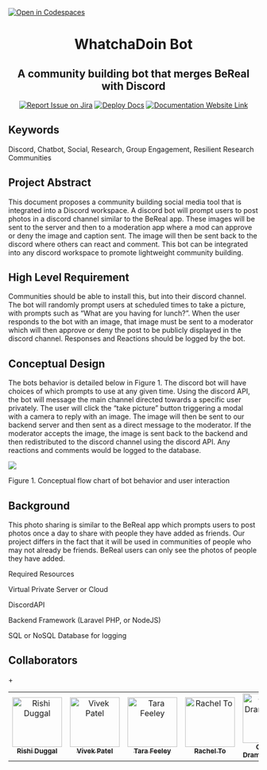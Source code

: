 [![Open in Codespaces](https://classroom.github.com/assets/launch-codespace-7f7980b617ed060a017424585567c406b6ee15c891e84e1186181d67ecf80aa0.svg)](https://classroom.github.com/open-in-codespaces?assignment_repo_id=11810429)
<div align="center">

# WhatchaDoin Bot
## A community building bot that merges BeReal with Discord
[![Report Issue on Jira](https://img.shields.io/badge/Report%20Issues-Jira-0052CC?style=flat&logo=jira-software)](https://temple-cis-projects-in-cs.atlassian.net/jira/software/c/projects/DT/issues)
[![Deploy Docs](https://github.com/ApplebaumIan/tu-cis-4398-docs-template/actions/workflows/deploy.yml/badge.svg)](https://github.com/ApplebaumIan/tu-cis-4398-docs-template/actions/workflows/deploy.yml)
[![Documentation Website Link](https://img.shields.io/badge/-Documentation%20Website-brightgreen)](https://applebaumian.github.io/tu-cis-4398-docs-template/)


</div>


## Keywords
Discord, Chatbot, Social, Research, Group Engagement, Resilient Research Communities

## Project Abstract

This document proposes a community building social media tool that is integrated into a Discord workspace. A discord bot will prompt users to post photos in a discord channel similar to the BeReal app. These images will be sent to the server and then to a moderation app where a mod can approve or deny the image and caption sent. The image will then be sent back to the discord where others can react and comment. This bot can be integrated into any discord workspace to promote lightweight community building.

## High Level Requirement

Communities should be able to install this, but into their discord channel. The bot will randomly prompt users at scheduled times to take a picture, with prompts such as “What are you having for lunch?”. When the user responds to the bot with an image, that image must be sent to a moderator which will then approve or deny the post to be publicly displayed in the discord channel. Responses and Reactions should be logged by the bot. 

## Conceptual Design

The bots behavior is detailed below in Figure 1. The discord bot will have choices of which prompts to use at any given time. Using the discord API, the bot will message the main channel directed towards a specific user privately. The user will click the “take picture” button triggering a modal with a camera to reply with an image. The image will then be sent to our backend server and then sent as a direct message to the moderator. If the moderator accepts the image, the image is sent back to the backend and then redistributed to the discord channel using the discord API. Any reactions and comments would be logged to the database. 

<img src="https://media.discordapp.net/attachments/1150951348754456610/1153014601722646698/c52816cd-0b4d-40e1-a4ed-4a51289db728.png"/>

Figure 1. Conceptual flow chart of bot behavior and user interaction

## Background

This photo sharing is similar to the BeReal app which prompts users to post photos once a day to share with people they have added as friends. Our project differs in the fact that it will be used in communities of people who may not already be friends. BeReal users can only see the photos of people they have added.

Required Resources

Virtual Private Server or Cloud

DiscordAPI

Backend Framework (Laravel PHP, or NodeJS)

SQL or NoSQL Database for logging


## Collaborators

[//]: # ( readme: collaborators -start )
<table>
<tr>
    <td align="center">
        <a href="https://github.com/RishiDuggal">
            <img src="https://avatars.githubusercontent.com/u/72986170?v=4" width="100;" alt="Rishi Duggal"/>
            <br />
            <sub><b>Rishi Duggal</b></sub>
        </a>
    </td>
        <td align="center">
        <a href="https://github.com/vivekpatell3">
            <img src="https://avatars.githubusercontent.com/u/111992734?v=4" width="100;" alt="Vivek Patel"/>
            <br />
            <sub><b>Vivek Patel</b></sub>
        </a>
    </td>
        <td align="center">
        <a href="https://github.com/tup31461">
            <img src="https://avatars.githubusercontent.com/u/123909507?v=4" width="100;" alt="Tara Feeley"/>
            <br />
            <sub><b>Tara Feeley</b></sub>
        </a>
    </td>
        <td align="center">
        <a href="https://github.com/NTRachel">
            <img src="https://avatars.githubusercontent.com/u/73837312?v=4" width="100;" alt="Rachel To"/>
            <br />
            <sub><b>Rachel To</b></sub>
        </a>
    </td>
        <td align="center">
        <a href="https://github.com/gevdram">
            <img src="https://avatars.githubusercontent.com/u/111989879?v=4" width="100;" alt="Gevork Dramagotchian"/>
            <br />
            <sub><b>Gevork Dramagotchian</b></sub>
        </a>
    </td>
        <td align="center">
        <a href="https://github.com/SSunnydev">
            <img src="https://avatars.githubusercontent.com/u/70705060?v=4" width="100;" alt="Sojel Sunny"/>
            <br />
            <sub><b>Sojel Sunny</b></sub>
        </a>
    </td>
        <td align="center">
        <a href="https://github.com/ChristianS2001">
            <img src="https://avatars.githubusercontent.com/u/97468890?v=4" width="100;" alt="Christian Smith"/>
            <br />
            <sub><b>Christian Smith</b></sub>
        </a>
    </td>
        <td align="center">
        <a href="https://google.com">
            <img src="https://imgs.search.brave.com/MWlI8P3aJROiUDO9A-LqFyca9kSRIxOtCg_Vf1xd9BA/rs:fit:860:0:0/g:ce/aHR0cHM6Ly90NC5m/dGNkbi5uZXQvanBn/LzAyLzE1Lzg0LzQz/LzM2MF9GXzIxNTg0/NDMyNV90dFg5WWlJ/SXllYVI3TmU2RWFM/TGpNQW15NEd2UEM2/OS5qcGc" width="100;" alt="Nick Sowers"/>
            <br />
            <sub><b>Nick Sowers</b></sub>
        </a>
    </td>+
  </tr>
</table>

[//]: # ( readme: collaborators -end )
